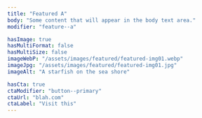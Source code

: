 ```yaml
---
title: "Featured A"
body: "Some content that will appear in the body text area."
modifier: "feature--a"

hasImage: true
hasMultiFormat: false
hasMultiSize: false
imageWebP: "/assets/images/featured/featured-img01.webp"
imageJpg: "/assets/images/featured/featured-img01.jpg"
imageAlt: "A starfish on the sea shore"

hasCta: true
ctaModifier: "button--primary"
ctaUrl: "blah.com"
ctaLabel: "Visit this"
---
```

